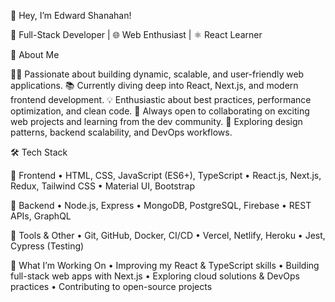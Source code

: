👋 Hey, I’m Edward Shanahan!

🚀 Full-Stack Developer | 🌐 Web Enthusiast | ⚛️ React Learner

🚀 About Me

👨‍💻 Passionate about building dynamic, scalable, and user-friendly web applications.
📚 Currently diving deep into React, Next.js, and modern frontend development.
💡 Enthusiastic about best practices, performance optimization, and clean code.
🤝 Always open to collaborating on exciting web projects and learning from the dev community.
🎯 Exploring design patterns, backend scalability, and DevOps workflows.

🛠 Tech Stack

🔹 Frontend
	•	HTML, CSS, JavaScript (ES6+), TypeScript
	•	React.js, Next.js, Redux, Tailwind CSS
	•	Material UI, Bootstrap

🔹 Backend
	•	Node.js, Express
	•	MongoDB, PostgreSQL, Firebase
	•	REST APIs, GraphQL

🔹 Tools & Other
	•	Git, GitHub, Docker, CI/CD
	•	Vercel, Netlify, Heroku
	•	Jest, Cypress (Testing)

🚀 What I’m Working On
	•	Improving my React & TypeScript skills
	•	Building full-stack web apps with Next.js
	•	Exploring cloud solutions & DevOps practices
	•	Contributing to open-source projects
